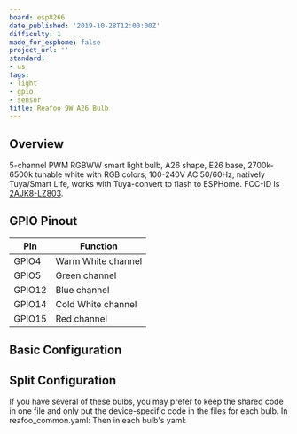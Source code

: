 ```yaml
---
board: esp8266
date_published: '2019-10-28T12:00:00Z'
difficulty: 1
made_for_esphome: false
project_url: ''
standard:
- us
tags:
- light
- gpio
- sensor
title: Reafoo 9W A26 Bulb
---
```


## Overview

5-channel PWM RGBWW smart light bulb, A26 shape, E26 base, 2700k-6500k tunable white with RGB colors, 100-240V AC 50/60Hz, natively Tuya/Smart Life, works with Tuya-convert to flash to ESPHome. FCC-ID is [2AJK8-LZ803](https://fccid.io/2AJK8-LZ803).

## GPIO Pinout

| Pin    | Function           |
| ------ | ------------------ |
| GPIO4  | Warm White channel |
| GPIO5  | Green channel      |
| GPIO12 | Blue channel       |
| GPIO14 | Cold White channel |
| GPIO15 | Red channel        |

## Basic Configuration

## Split Configuration

If you have several of these bulbs, you may prefer to keep the shared code in one file and only put the device-specific code in the files for each bulb.
In reafoo_common.yaml:
Then in each bulb's yaml: